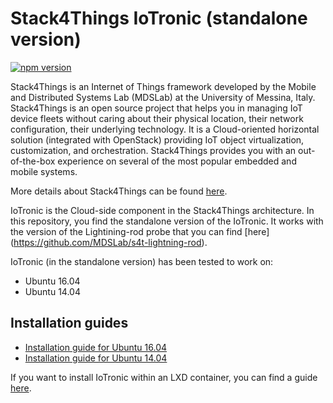 # Stack4Things IoTronic (standalone version)


[![npm version](https://badge.fury.io/js/%40mdslab%2Fiotronic-standalone.svg)](https://badge.fury.io/js/%40mdslab%2Fiotronic-standalone)

Stack4Things is an Internet of Things framework developed by the Mobile and Distributed Systems Lab (MDSLab) at the University of Messina, Italy. Stack4Things is an open source project that helps you in managing IoT device fleets without caring about their physical location, their network configuration, their underlying technology. It is a Cloud-oriented horizontal solution (integrated with OpenStack) providing IoT object virtualization, customization, and orchestration. Stack4Things provides you with an out-of-the-box experience on several of the most popular embedded and mobile systems.

More details about Stack4Things can be found [here](https://github.com/MDSLab/stack4things).

IoTronic is the Cloud-side component in the Stack4Things architecture. In this repository, you find the standalone version of the IoTronic. It works with the version of the Lightining-rod probe that you can find [here] (https://github.com/MDSLab/s4t-lightning-rod).

IoTronic (in the standalone version) has been tested to work on:

* Ubuntu 16.04 
* Ubuntu 14.04 

## Installation guides

* [Installation guide for Ubuntu 16.04](docs/installation_ubuntu_16.04.md)
* [Installation guide for Ubuntu 14.04](docs/installation_ubuntu_14.04.md)
<!-- * [Installation guide for Ubuntu 14.04](docs/installation_ubuntu_14.04.md) -->

If you want to install IoTronic within an LXD container, you can find a guide [here](docs/installation_lxd.md).